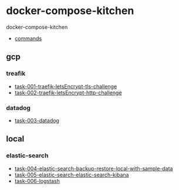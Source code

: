 # docker-compose-kitchen
docker-compose-kitchen


- [commands]()

## gcp

### treafik
- [task-001-traefik-letsEncrypt-tls-challenge](gcp/task-001-traefik-letsEncrypt-tls-challenge)
- [task-002-traefik-letsEncrypt-http-challenge](gcp/task-002-traefik-letsEncrypt-http-challenge)

### datadog
- [task-003-datadog](gcp/task-002-datadog)

## local

### elastic-search
- [task-004-elastic-search-backup-restore-local-with-sample-data](local/task-004-elastic-search-backup-restore-local-with-sample-data)
- [task-005-elastic-search-elastic-search-kibana](local/task-005-elastic-search-kibana)
- [task-006-logstash](local/task-006-logstash)

